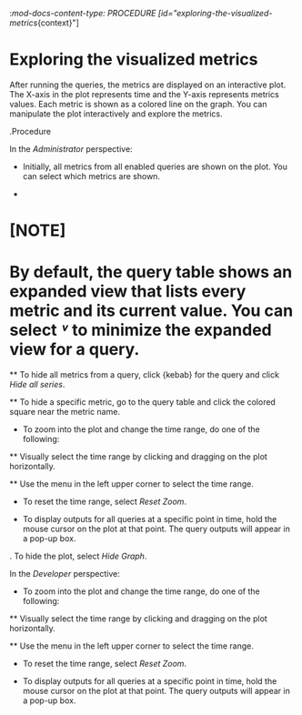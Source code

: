 :_mod-docs-content-type: PROCEDURE
[id="exploring-the-visualized-metrics_{context}"]
# Exploring the visualized metrics

After running the queries, the metrics are displayed on an interactive plot. The X-axis in the plot represents time and the Y-axis represents metrics values. Each metric is shown as a colored line on the graph. You can manipulate the plot interactively and explore the metrics.

.Procedure

In the *Administrator* perspective:

* Initially, all metrics from all enabled queries are shown on the plot. You can select which metrics are shown.
+
[NOTE]
====
By default, the query table shows an expanded view that lists every metric and its current value. You can select *˅* to minimize the expanded view for a query.
====

** To hide all metrics from a query, click {kebab} for the query and click *Hide all series*.

** To hide a specific metric, go to the query table and click the colored square near the metric name.

* To zoom into the plot and change the time range, do one of the following:

** Visually select the time range by clicking and dragging on the plot horizontally.

** Use the menu in the left upper corner to select the time range.

* To reset the time range, select *Reset Zoom*.

* To display outputs for all queries at a specific point in time, hold the mouse cursor on the plot at that point. The query outputs will appear in a pop-up box.

. To hide the plot, select *Hide Graph*.

In the *Developer* perspective:

* To zoom into the plot and change the time range, do one of the following:

** Visually select the time range by clicking and dragging on the plot horizontally.

** Use the menu in the left upper corner to select the time range.

* To reset the time range, select *Reset Zoom*.

* To display outputs for all queries at a specific point in time, hold the mouse cursor on the plot at that point. The query outputs will appear in a pop-up box.
